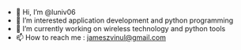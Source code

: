 - 👋 Hi, I’m @luniv06
- 👀 I’m interested application development and python programming
- 🌱 I’m currently working on wireless technology and python tools
- 📫 How to reach me : jameszvinul@gmail.com

<!---
luniv06/luniv06 is a ✨ special ✨ repository because its `README.md` (this file) appears on your GitHub profile.
You can click the Preview link to take a look at your changes.
--->
